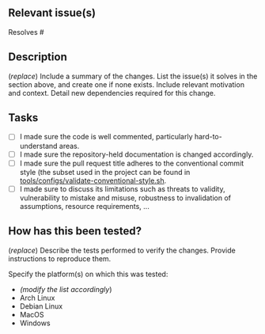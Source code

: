 ## Relevant issue(s)

Resolves #

## Description

(*replace*) Include a summary of the changes. List the issue(s) it solves in the section above, and
create one if none exists.  Include relevant motivation and context. Detail new dependencies required for this change.

## Tasks

- [ ] I made sure the code is well commented, particularly hard-to-understand areas.
- [ ] I made sure the repository-held documentation is changed accordingly.
- [ ] I made sure the pull request title adheres to the conventional commit style (the subset used in the project can be found in [tools/configs/validate-conventional-style.sh](tools/configs/validate-conventional-style.sh).
- [ ] I made sure to discuss its limitations such as threats to validity, vulnerability to mistake and misuse, robustness to invalidation of assumptions, resource requirements, ...

## How has this been tested?

(*replace*) Describe the tests performed to verify the changes. Provide instructions to reproduce them.

Specify the platform(s) on which this was tested:
- *(modify the list accordingly*)
- Arch Linux
- Debian Linux
- MacOS
- Windows

